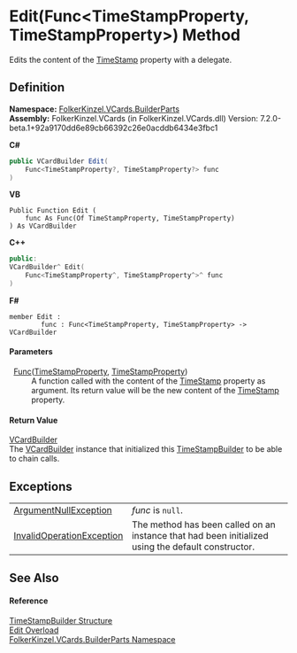 # Edit(Func&lt;TimeStampProperty, TimeStampProperty&gt;) Method


Edits the content of the <a href="6565b2f4-0cda-e626-5ea3-29f1efd2b2f3.md">TimeStamp</a> property with a delegate.



## Definition
**Namespace:** <a href="30716183-7f69-ceb8-b5fe-4d9f23e7fd2b.md">FolkerKinzel.VCards.BuilderParts</a>  
**Assembly:** FolkerKinzel.VCards (in FolkerKinzel.VCards.dll) Version: 7.2.0-beta.1+92a9170dd6e89cb66392c26e0acddb6434e3fbc1

**C#**
``` C#
public VCardBuilder Edit(
	Func<TimeStampProperty?, TimeStampProperty?> func
)
```
**VB**
``` VB
Public Function Edit ( 
	func As Func(Of TimeStampProperty, TimeStampProperty)
) As VCardBuilder
```
**C++**
``` C++
public:
VCardBuilder^ Edit(
	Func<TimeStampProperty^, TimeStampProperty^>^ func
)
```
**F#**
``` F#
member Edit : 
        func : Func<TimeStampProperty, TimeStampProperty> -> VCardBuilder 
```



#### Parameters
<dl><dt>  <a href="https://learn.microsoft.com/dotnet/api/system.func-2" target="_blank" rel="noopener noreferrer">Func</a>(<a href="7999d03f-25e2-de3c-24fb-65b1f65aef58.md">TimeStampProperty</a>, <a href="7999d03f-25e2-de3c-24fb-65b1f65aef58.md">TimeStampProperty</a>)</dt><dd>A function called with the content of the <a href="6565b2f4-0cda-e626-5ea3-29f1efd2b2f3.md">TimeStamp</a> property as argument. Its return value will be the new content of the <a href="6565b2f4-0cda-e626-5ea3-29f1efd2b2f3.md">TimeStamp</a> property.</dd></dl>

#### Return Value
<a href="4254b25b-c39b-3224-d22e-0072642cabb3.md">VCardBuilder</a>  
The <a href="4254b25b-c39b-3224-d22e-0072642cabb3.md">VCardBuilder</a> instance that initialized this <a href="5e10d903-6783-9ecd-0dc5-796c1e7998ab.md">TimeStampBuilder</a> to be able to chain calls.

## Exceptions
<table>
<tr>
<td><a href="https://learn.microsoft.com/dotnet/api/system.argumentnullexception" target="_blank" rel="noopener noreferrer">ArgumentNullException</a></td>
<td><em>func</em> is <code>null</code>.</td></tr>
<tr>
<td><a href="https://learn.microsoft.com/dotnet/api/system.invalidoperationexception" target="_blank" rel="noopener noreferrer">InvalidOperationException</a></td>
<td>The method has been called on an instance that had been initialized using the default constructor.</td></tr>
</table>

## See Also


#### Reference
<a href="5e10d903-6783-9ecd-0dc5-796c1e7998ab.md">TimeStampBuilder Structure</a>  
<a href="a6d84c07-2da6-9c48-6099-724befb4a7c2.md">Edit Overload</a>  
<a href="30716183-7f69-ceb8-b5fe-4d9f23e7fd2b.md">FolkerKinzel.VCards.BuilderParts Namespace</a>  
